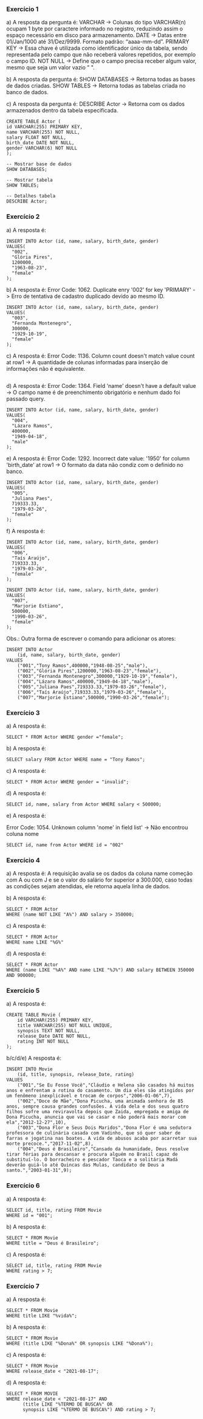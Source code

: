 ### Exercício 1
a) A resposta da pergunta é: 
VARCHAR -> Colunas do tipo VARCHAR(n) ocupam 1 byte por caractere informado no registro, reduzindo assim o espaço necessário em disco para armazenamento.
DATE -> Datas entre 01/Jan/1000 até 31/Dez/9999. Formato padrão: “aaaa-mm-dd”.
PRIMARY KEY -> Essa chave é utilizada como identificador único da tabela, sendo representada pelo campo que não receberá valores repetidos, por exemplo o campo ID.
NOT NULL -> Define que o campo precisa receber algum valor, mesmo que seja um valor vazio " ".

b) A resposta da pergunta é:
SHOW DATABASES -> Retorna todas as bases de dados criadas.
SHOW TABLES -> Retorna todas as tabelas criada no banco de dados.

c) A resposta da pergunta é:
DESCRIBE Actor -> Retorna com os dados armazenados dentro da tabela especificada.

```
CREATE TABLE Actor (
id VARCHAR(255) PRIMARY KEY,
name VARCHAR(255) NOT NULL,
salary FLOAT NOT NULL,
birth_date DATE NOT NULL,
gender VARCHAR(6) NOT NULL
);

-- Mostrar base de dados
SHOW DATABASES;

-- Mostrar tabela
SHOW TABLES;

-- Detalhes tabela
DESCRIBE Actor;
```

### Exercício 2
a) A resposta é: 
```
INSERT INTO Actor (id, name, salary, birth_date, gender)
VALUES(
  "002", 
  "Glória Pires",
  1200000,
  "1963-08-23", 
  "female"
);
```

b) A resposta é:
Error Code: 1062. Duplicate enry '002' for key 'PRIMARY' -> Erro de tentativa de cadastro duplicado devido ao mesmo ID.

```
INSERT INTO Actor (id, name, salary, birth_date, gender)
VALUES(
  "003", 
  "Fernanda Montenegro",
  300000,
  "1929-10-19", 
  "female"
);
```

c) A resposta é:
Error Code: 1136. Column count doesn't match value count at row1 -> A quantidade de colunas informadas para inserção de informações não é equivalente.
```

```

d) A resposta é:
Error Code: 1364. Field 'name' doesn't have a default value -> O campo name é de preenchimento obrigatório e nenhum dado foi passado query.
```
INSERT INTO Actor (id, name, salary, birth_date, gender)
VALUES(
  "004",
  "Lázaro Ramos",
  400000,
  "1949-04-18", 
  "male"
);
```

e) A resposta é:
Error Code: 1292. Incorrect date value: '1950' for column 'birth_date' at row1 -> O formato da data não condiz com o definido no banco.
```
INSERT INTO Actor (id, name, salary, birth_date, gender)
VALUES(
  "005", 
  "Juliana Paes",
  719333.33,
  "1979-03-26", 
  "female"
);
```

f) A resposta é:
```
INSERT INTO Actor (id, name, salary, birth_date, gender)
VALUES(
  "006", 
  "Taís Araújo",
  719333.33,
  "1979-03-26", 
  "female"
);

INSERT INTO Actor (id, name, salary, birth_date, gender)
VALUES(
  "007", 
  "Marjorie Estiano",
  500000,
  "1990-03-26", 
  "female"
);
```

Obs.: Outra forma de escrever o comando para adicionar os atores:

```
INSERT INTO Actor 
	(id, name, salary, birth_date, gender)
VALUES
	("001","Tony Ramos",400000,"1948-08-25","male"),
	("002","Glória Pires",1200000,"1963-08-23","female"),
	("003","Fernanda Montenegro",300000,"1929-10-19","female"),
	("004","Lázaro Ramos",400000,"1949-04-18","male"),
	("005","Juliana Paes",719333.33,"1979-03-26","female"),
	("006","Taís Araújo",719333.33,"1979-03-26","female"),
	("007","Marjorie Estiano",500000,"1990-03-26","female");
```

### Exercício 3
a) A resposta é:
```
SELECT * FROM Actor WHERE gender ="female";
```
b) A resposta é:
```
SELECT salary FROM Actor WHERE name = "Tony Ramos";
```
c) A resposta é:
```
SELECT * FROM Actor WHERE gender = "invalid";
```
d) A resposta é:
```
SELECT id, name, salary from Actor WHERE salary < 500000;
```
e) A resposta é:

Error Code: 1054. Unknown column 'nome' in field list' -> Não encontrou coluna nome
```
SELECT id, name from Actor WHERE id = "002"
```

### Exercício 4
a) A resposta é:
    A requisição avalia se os dados da coluna name começão com A ou com J e se o valor do salário for superior a 300.000, caso todas as condições sejam atendidas, ele retorna aquela linha de dados.

b) A resposta é:
```
SELECT * FROM Actor
WHERE (name NOT LIKE "A%") AND salary > 350000;
```

c) A resposta é:
```
SELECT * FROM Actor
WHERE name LIKE "%G%"
```
d) A resposta é:
```
SELECT * FROM Actor
WHERE (name LIKE "%A%" AND name LIKE "%J%") AND salary BETWEEN 350000 AND 900000;
```

### Exercício 5
a) A resposta é:
```
CREATE TABLE Movie (
	id VARCHAR(255) PRIMARY KEY,
    title VARCHAR(255) NOT NULL UNIQUE,
    synopsis TEXT NOT NULL,
    release_Date DATE NOT NULL,
    rating INT NOT NULL
);
```
b/c/d/e) A resposta é:
```
INSERT INTO Movie 
	(id, title, synopsis, release_Date, rating)
VALUES
	("001","Se Eu Fosse Você","Cláudio e Helena são casados há muitos anos e enfrentam a rotina do casamento. Um dia eles são atingidos por um fenômeno inexplicável e trocam de corpos","2006-01-06",7),
	("002","Doce de Mãe","Dona Picucha, uma animada senhora de 85 anos, sempre causa grandes confusões. A vida dela e dos seus quatro filhos sofre uma reviravolta depois que Zaida, empregada e amiga de Dona Picucha, anuncia que vai se casar e não poderá mais morar com ela","2012-12-27",10),
	("003","Dona Flor e Seus Dois Maridos","Dona Flor é uma sedutora professora de culinária casada com Vadinho, que só quer saber de farras e jogatina nas boates. A vida de abusos acaba por acarretar sua morte precoce.","2017-11-02",8),
	("004","Deus é Brasileiro","Cansado da humanidade, Deus resolve tirar férias para descansar e procura alguém no Brasil capaz de substituí-lo. O borracheiro e pescador Taoca e a solitária Madá deverão guiá-lo até Quincas das Mulas, candidato de Deus a santo.","2003-01-31",9);
```

### Exercício 6
a) A resposta é:
```
SELECT id, title, rating FROM Movie
WHERE id = "001";
```

b) A resposta é:
```
SELECT * FROM Movie
WHERE title = "Deus é Brasileiro";
```

c) A resposta é:
```
SELECT id, title, rating FROM Movie
WHERE rating > 7;
```

### Exercício 7
a) A resposta é:
```
SELECT * FROM Movie
WHERE title LIKE "%vida%";
```

b) A resposta é:
```
SELECT * FROM Movie
WHERE (title LIKE "%Dona%" OR synopsis LIKE "%Dona%");
```

c) A resposta é:
```
SELECT * FROM Movie
WHERE release_date < "2021-08-17";
```

d) A resposta é:
```
SELECT * FROM MOVIE
WHERE release_date < "2021-08-17" AND 
      (title LIKE "%TERMO DE BUSCA%" OR
      synopsis LIKE "%TERMO DE BUSCA%") AND rating > 7;
```
